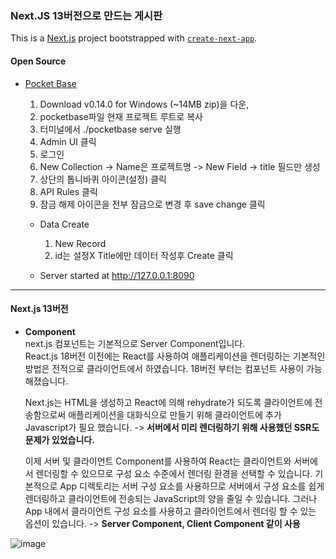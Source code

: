 ### Next.JS 13버전으로 만드는 게시판
  This is a [Next.js](https://nextjs.org/) project bootstrapped with [`create-next-app`](https://github.com/vercel/next.js/tree/canary/packages/create-next-app).


#### Open Source
  - [Pocket Base](https://pocketbase.io/docs)
    1. Download v0.14.0 for Windows (~14MB zip)을 다운,
    2. pocketbase파일 현재 프로젝트 루트로 복사
    3. 터미널에서 ./pocketbase serve 실행
    4. Admin UI 클릭
    5. 로그인
    6. New Collection -> Name은 프로젝트명 -> New Field -> title 필드만 생성
    7. 상단의 톱니바퀴 아이콘(설정) 클릭
    8. API Rules 클릭
    7. 잠금 해제 아이콘을 전부 잠금으로 변경 후 save change 클릭  
  
    - Data Create
      1. New Record
      2. id는 설정X Title에만 데이터 작성후 Create 클릭  
      
    - Server started at http://127.0.0.1:8090
    
---
#### Next.js 13버전
- **Component**  
  next.js 컴포넌트는 기본적으로 Server Component입니다.  
  React.js 18버전 이전에는 React를 사용하여 애플리케이션을 렌더링하는 기본적인 방법은 전적으로 클라이언트에서 하였습니다. 18버전 부터는 컴포넌트 사용이 가능해졌습니다.  
    
  Next.js는 HTML을 생성하고 React에 의해 rehydrate가 되도록 클라이언트에 전송함으로써 애플리케이션을 대화식으로 만들기 위해 클라이언트에 추가 Javascript가 필요 했습니다. -> **서버에서 미리 렌더링하기 위해 사용했던 SSR도 문제가 있었습니다.**
    
  이제 서버 및 클라이언트 Component를 사용하여 React는 클라이언트와 서버에서 렌더링할 수 있으므로 구성 요소 수준에서 렌더링 환경을 선택할 수 있습니다. 기본적으로 App 디렉토리는 서버 구성 요소를 사용하므로 서버에서 구성 요소를 쉽게 렌더링하고 클라이언트에 전송되는 JavaScript의 양을 줄일 수 있습니다. 그러나 App 내에서 클라이언트 구성 요소를 사용하고 클라이언트에서 렌더링 할 수 있는 옵션이 있습니다. -> **Server Component, Client Component 같이 사용**  

 ![image](https://user-images.githubusercontent.com/118407356/228813198-c6bd6368-84c8-4f82-8e15-b5246248a641.png)
